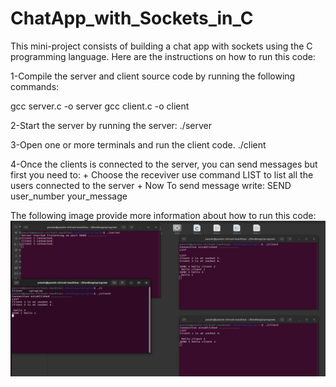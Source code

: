 # ChatApp_with_Sockets_in_C

This mini-project consists of building a chat app with sockets using the C programming language. Here are the instructions on how to run this code:

1-Compile the server and client source code by running the following commands:

gcc server.c -o server
gcc client.c -o client

2-Start the server by running the server:
./server

3-Open one or more terminals and run the client code.
./client

4-Once the clients is connected to the server, you can send messages but first you need to:
	+ Choose the receviver use command LIST to list all the users connected to the server
	+ Now To send message write: SEND user_number your_message 
 
The following image provide more information about how to run this code:
![](Sumilation.png)
